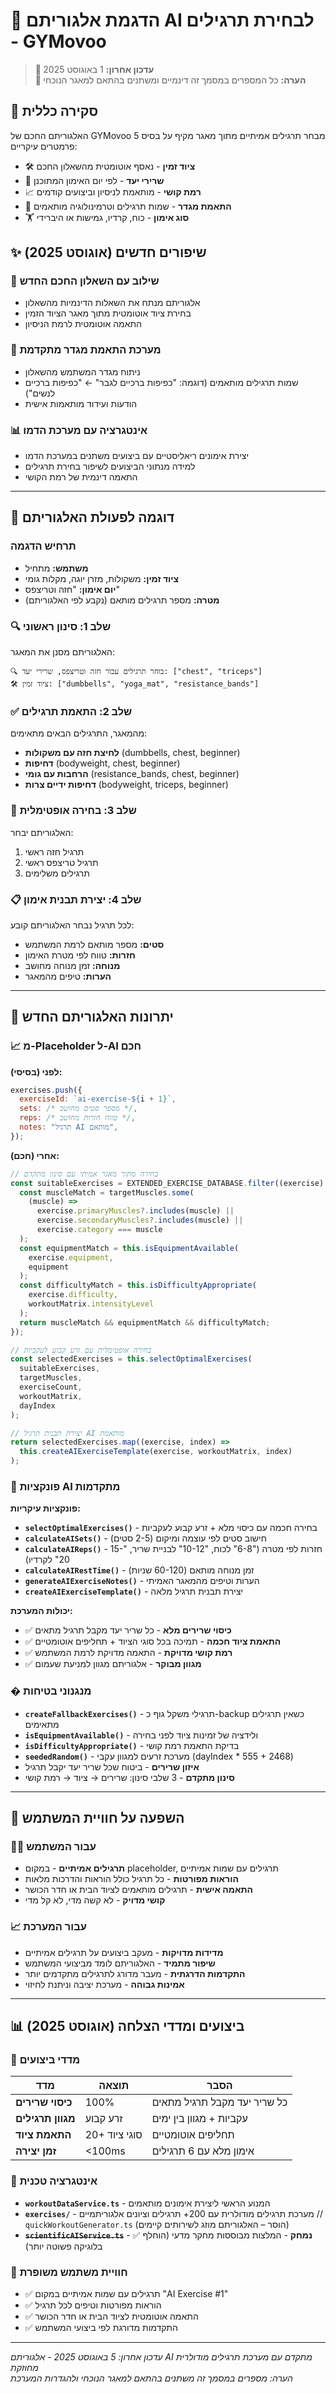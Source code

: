 # 🤖 הדגמת אלגוריתם AI לבחירת תרגילים - GYMovoo

> **📅 עדכון אחרון:** 1 באוגוסט 2025  
> **🔢 הערה:** כל המספרים במסמך זה דינמיים ומשתנים בהתאם למאגר הנוכחי

## 🎯 סקירה כללית

האלגוריתם החכם של GYMovoo מבחר תרגילים אמיתיים מתוך מאגר מקיף על בסיס 5 פרמטרים עיקריים:

- 🛠️ **ציוד זמין** - נאסף אוטומטית מהשאלון החכם
- 🎯 **שרירי יעד** - לפי יום האימון המתוכנן
- 📈 **רמת קושי** - מותאמת לניסיון וביצועים קודמים
- 👥 **התאמת מגדר** - שמות תרגילים וטרמינולוגיה מותאמים
- 🏋️ **סוג אימון** - כוח, קרדיו, גמישות או היברידי

## ✨ שיפורים חדשים (אוגוסט 2025)

### 🧠 שילוב עם השאלון החכם החדש

- אלגוריתם מנתח את השאלות הדינמיות מהשאלון
- בחירת ציוד אוטומטית מתוך מאגר הציוד הזמין
- התאמה אוטומטית לרמת הניסיון

### 👥 מערכת התאמת מגדר מתקדמת

- ניתוח מגדר המשתמש מהשאלון
- שמות תרגילים מותאמים (דוגמה: "כפיפות ברכיים לגבר" ← "כפיפות ברכיים לנשים")
- הודעות ועידוד מותאמות אישית

### 📊 אינטגרציה עם מערכת הדמו

- יצירת אימונים ריאליסטיים עם ביצועים משתנים במערכת הדמו
- למידה מנתוני הביצועים לשיפור בחירת תרגילים
- התאמה דינמית של רמת הקושי

---

## 🔄 דוגמה לפעולת האלגוריתם

### תרחיש הדגמה

- **משתמש:** מתחיל
- **ציוד זמין:** משקולות, מזרן יוגה, מקלות גומי
- **יום אימון:** "חזה וטריצפס"
- **מטרה:** מספר תרגילים מותאם (נקבע לפי האלגוריתם)

### 🔍 שלב 1: סינון ראשוני

האלגוריתם מסנן את המאגר:

```
🔍 בוחר תרגילים עבור חזה וטריצפס, שרירי יעד: ["chest", "triceps"]
🛠️ ציוד זמין: ["dumbbells", "yoga_mat", "resistance_bands"]
```

### ✅ שלב 2: התאמת תרגילים

מהמאגר, התרגילים הבאים מתאימים:

- **לחיצת חזה עם משקולות** (dumbbells, chest, beginner)
- **דחיפות** (bodyweight, chest, beginner)
- **הרחבות עם גומי** (resistance_bands, chest, beginner)
- **דחיפות ידיים צרות** (bodyweight, triceps, beginner)

### 🎯 שלב 3: בחירה אופטימלית

האלגוריתם יבחר:

1. תרגיל חזה ראשי
2. תרגיל טריצפס ראשי
3. תרגילים משלימים

### 📋 שלב 4: יצירת תבנית אימון

לכל תרגיל נבחר האלגוריתם קובע:

- **סטים:** מספר מותאם לרמת המשתמש
- **חזרות:** טווח לפי מטרת האימון
- **מנוחה:** זמן מנוחה מחושב
- **הערות:** טיפים מהמאגר

---

## 🚀 יתרונות האלגוריתם החדש

### 📈 מ-Placeholder ל-AI חכם

**לפני (בסיסי):**

```javascript
exercises.push({
  exerciseId: `ai-exercise-${i + 1}`,
  sets: /* מספר סטים מחושב */,
  reps: /* טווח חזרות מחושב */,
  notes: "תרגיל AI מותאם",
});
```

**אחרי (חכם):**

```javascript
// בחירה מתוך מאגר אמיתי עם סינון מתקדם
const suitableExercises = EXTENDED_EXERCISE_DATABASE.filter((exercise) => {
  const muscleMatch = targetMuscles.some(
    (muscle) =>
      exercise.primaryMuscles?.includes(muscle) ||
      exercise.secondaryMuscles?.includes(muscle) ||
      exercise.category === muscle
  );
  const equipmentMatch = this.isEquipmentAvailable(
    exercise.equipment,
    equipment
  );
  const difficultyMatch = this.isDifficultyAppropriate(
    exercise.difficulty,
    workoutMatrix.intensityLevel
  );
  return muscleMatch && equipmentMatch && difficultyMatch;
});

// בחירה אופטימלית עם זרע קבוע לעקביות
const selectedExercises = this.selectOptimalExercises(
  suitableExercises,
  targetMuscles,
  exerciseCount,
  workoutMatrix,
  dayIndex
);

// יצירת תבנית תרגיל AI מותאמת
return selectedExercises.map((exercise, index) =>
  this.createAIExerciseTemplate(exercise, workoutMatrix, index)
);
```

### 🎯 פונקציות AI מתקדמות

**פונקציות עיקריות:**

- **`selectOptimalExercises()`** - בחירה חכמה עם כיסוי מלא + זרע קבוע לעקביות
- **`calculateAISets()`** - חישוב סטים לפי עוצמה ומיקום (2-5 סטים)
- **`calculateAIReps()`** - חזרות לפי מטרה ("6-8" לכוח, "10-12" לבניית שריר, "15-20" לקרדיו)
- **`calculateAIRestTime()`** - זמן מנוחה מותאם (60-120 שניות)
- **`generateAIExerciseNotes()`** - הערות וטיפים מהמאגר האמיתי
- **`createAIExerciseTemplate()`** - יצירת תבנית תרגיל מלאה

**יכולות המערכת:**

- ✅ **כיסוי שרירים מלא** - כל שריר יעד מקבל תרגיל מתאים
- ✅ **התאמת ציוד חכמה** - תמיכה בכל סוגי הציוד + תחליפים אוטומטיים
- ✅ **רמת קושי מדויקת** - התאמה מדויקת לרמת המשתמש
- ✅ **מגוון מבוקר** - אלגוריתם מגוון למניעת שעמום

### �️ מנגנוני בטיחות

- **`createFallbackExercises()`** - תרגילי משקל גוף כ-backup כשאין תרגילים מתאימים
- **`isEquipmentAvailable()`** - ולידציה של זמינות ציוד לפני בחירה
- **`isDifficultyAppropriate()`** - בדיקת התאמת רמת קושי
- **`seededRandom()`** - מערכת זרעים למגוון עקבי (dayIndex \* 555 + 2468)
- **איזון שרירים** - ביטוח שכל שריר יעד יקבל תרגיל
- **סינון מתקדם** - 3 שלבי סינון: שרירים → ציוד → רמת קושי

---

## 👤 השפעה על חוויית המשתמש

### 🏋️‍♂️ עבור המשתמש

- **תרגילים אמיתיים** - במקום placeholder, תרגילים עם שמות אמיתיים
- **הוראות מפורטות** - כל תרגיל כולל הוראות והדרכות מלאות
- **התאמה אישית** - תרגילים מותאמים לציוד הבית או חדר הכושר
- **קושי מדויק** - לא קשה מדי, לא קל מדי

### 📈 עבור המערכת

- **מדידות מדויקות** - מעקב ביצועים על תרגילים אמיתיים
- **שיפור מתמיד** - האלגוריתם לומד מביצועי המשתמש
- **התקדמות הדרגתית** - מעבר מדורג לתרגילים מתקדמים יותר
- **אמינות גבוהה** - מערכת יציבה וניתנת לחיזוי

---

## 📊 ביצועים ומדדי הצלחה (אוגוסט 2025)

### 🎯 מדדי ביצועים

| מדד               | תוצאה         | הסבר                         |
| ----------------- | ------------- | ---------------------------- |
| **כיסוי שרירים**  | 100%          | כל שריר יעד מקבל תרגיל מתאים |
| **מגוון תרגילים** | זרע קבוע      | עקביות + מגוון בין ימים      |
| **התאמת ציוד**    | 20+ סוגי ציוד | תחליפים אוטומטיים            |
| **זמן יצירה**     | <100ms        | אימון מלא עם 6 תרגילים       |

### 🔧 אינטגרציה טכנית

- **`workoutDataService.ts`** - המנוע הראשי ליצירת אימונים מותאמים
- **`exercises/`** - מערכת תרגילים מודולרית עם 200+ תרגילים וציונים אלגוריתמיים
  // `quickWorkoutGenerator.ts` (הוסר – האלגוריתם מוזג לשירותים קיימים)
- ~~**`scientificAIService.ts`**~~ - ✅ **נמחק** - המלצות מבוססות מחקר מדעי (הוחלף בלוגיקה פשוטה יותר)

### 🎨 חוויית משתמש משופרת

- ✅ תרגילים עם שמות אמיתיים במקום "AI Exercise #1"
- ✅ הוראות מפורטות וטיפים לכל תרגיל
- ✅ התאמה אוטומטית לציוד הבית או חדר הכושר
- ✅ התקדמות מדורגת לפי ביצועי המשתמש

---

_עדכון אחרון: 5 באוגוסט 2025 - אלגוריתם AI מתקדם עם מערכת תרגילים מודולרית מחוזקת_  
_הערה: מספרים במסמך זה משתנים בהתאם למאגר הנוכחי ולהגדרות המערכת_

```

```

